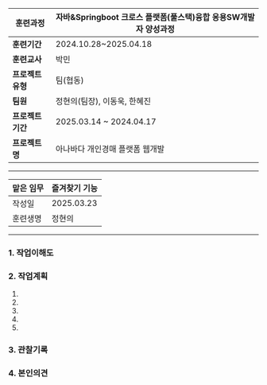 
| **훈련과정**    | 자바&Springboot 크로스 플랫폼(풀스택)융합 응용SW개발자 양성과정 |
| ----------- | ----------------------------------------- |
| **훈련기간**    | 2024.10.28~2025.04.18                     |
| **훈련교사**    | 박민                                        |
| **프로젝트 유형** | 팀(협동)                                     |
| **팀원**      | 정현의(팀장), 이동욱, 한혜진                         |
| **프로젝트 기간** | 2025.03.14 ~ 2024.04.17                   |
| **프로젝트명**   | 아나바다 개인경매 플랫폼 웹개발                         |

---

| 맡은 임무 | 즐겨찾기 기능    |
| ----- | ---------- |
| 작성일   | 2025.03.23 |
| 훈련생명  | 정현의        |

---

### 1. 작업이해도


### 2. 작업계획
1. 
2. 
3. 
4. 
5. 
### 3. 관찰기록

### 4. 본인의견